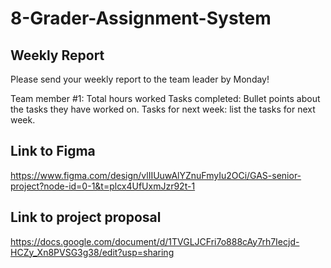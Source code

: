# 8-Grader-Assignment-System


## Weekly Report
Please send your weekly report to the team leader by Monday!

Team member #1:    Total hours worked
Tasks completed:
    Bullet points about the tasks they have worked on.
  Tasks for next week:
    list the tasks for next week.
    
## Link to Figma
https://www.figma.com/design/vlIIUuwAlYZnuFmyIu2OCi/GAS-senior-project?node-id=0-1&t=plcx4UfUxmJzr92t-1

## Link to project proposal 
https://docs.google.com/document/d/1TVGLJCFri7o888cAy7rh7Iecjd-HCZy_Xn8PVSG3g38/edit?usp=sharing

